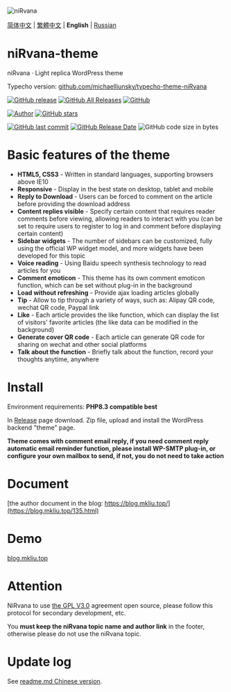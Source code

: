 ![niRvana](http://s-sh-4619-blog.oss.dogecdn.com/screenshot.png)

[简体中文](README.md) | [繁體中文](README_tw.md) | **English** | [Russian](README_ru.md)

# niRvana-theme

niRvana · Light replica WordPress theme

Typecho version: [github.com/michaelliunsky/typecho-theme-niRvana](https://github.com/michaelliunsky/typecho-theme-niRvana)

[![GitHub release](https://img.shields.io/github/v/release/michaelliunsky/niRvana-theme?color=%235e72e4&style=for-the-badge)](https://github.com/michaelliunsky/niRvana-theme/releases) [![GitHub All Releases](https://img.shields.io/github/downloads/michaelliunsky/niRvana-theme/total?style=for-the-badge)](https://github.com/michaelliunsky/niRvana-theme/releases) [![GitHub](https://img.shields.io/github/license/michaelliunsky/niRvana-theme?color=blue&style=for-the-badge)](https://github.com/michaelliunsky/niRvana-theme/blob/master/LICENSE)

[![Author](https://img.shields.io/badge/author-michaelliunsky-yellow?style=for-the-badge)](https://github.com/michaelliunsky) [![GitHub stars](https://img.shields.io/github/stars/michaelliunsky/niRvana-theme?color=ff69b4&style=for-the-badge)](https://github.com/michaelliunsky/niRvana-theme/stargazers)

[![GitHub last commit](https://img.shields.io/github/last-commit/michaelliunsky/niRvana-theme?style=flat-square)](https://github.com/michaelliunsky/niRvana-theme/commits/master) [![GitHub Release Date](https://img.shields.io/github/release-date/michaelliunsky/niRvana-theme?style=flat-square)](https://github.com/michaelliunsky/niRvana-theme/releases) ![GitHub code size in bytes](https://img.shields.io/github/languages/code-size/michaelliunsky/niRvana-theme?style=flat-square)

# Basic features of the theme

- **HTML5, CSS3** - Written in standard languages, supporting browsers above IE10
- **Responsive** - Display in the best state on desktop, tablet and mobile
- **Reply to Download** - Users can be forced to comment on the article before providing the download address
- **Content replies visible** - Specify certain content that requires reader comments before viewing, allowing readers to interact with you (can be set to require users to register to log in and comment before displaying certain content)
- **Sidebar widgets** - The number of sidebars can be customized, fully using the official WP widget model, and more widgets have been developed for this topic
- **Voice reading** - Using Baidu speech synthesis technology to read articles for you
- **Comment emoticon** - This theme has its own comment emoticon function, which can be set without plug-in in the background
- **Load without refreshing** - Provide ajax loading articles globally
- **Tip** - Allow to tip through a variety of ways, such as: Alipay QR code, wechat QR code, Paypal link
- **Like** - Each article provides the like function, which can display the list of visitors' favorite articles (the like data can be modified in the background)
- **Generate cover QR code** - Each article can generate QR code for sharing on wechat and other social platforms
- **Talk about the function** - Briefly talk about the function, record your thoughts anytime, anywhere

# Install

Environment requirements: **PHP8.3 compatible best**

In [Release](https://github.com/michaelliunsky/niRvana-theme/releases) page download. Zip file, upload and install the WordPress backend "theme" page.

**Theme comes with comment email reply, if you need comment reply automatic email reminder function, please install WP-SMTP plug-in, or configure your own mailbox to send, if not, you do not need to take action**

# Document

[the author document in the blog: https://blog.mkliu.top/](https://blog.mkliu.top/135.html)

# Demo

[blog.mkliu.top](https://blog.mkliu.top/)

# Attention

NiRvana to use [the GPL V3.0](https://github.com/michaelliunsky/niRvana-theme/blob/main/LICENSE) agreement open source, please follow this protocol for secondary development, etc.

You **must keep the niRvana topic name and author link** in the footer, otherwise please do not use the niRvana topic.

# Update log

See [readme.md Chinese version](https://github.com/michaelliunsky/niRvana-theme#%E6%9B%B4%E6%96%B0%E6%97%A5%E5%BF%97).
